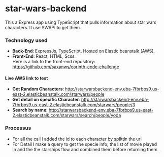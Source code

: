 # star-wars-backend
This a Express app using TypeScript that pulls information about star wars characters. It use SWAPI to get them.

### Technology used
- **Back-End**: ExpressJs, TypeScript, Hosted on Elastic beanstalk (AWS). 
- **Front-End**: React, HTML, Scss. 
<br /> Here is a link to the front-end repository: https://github.com/saxanws/corinth-code-challenge

#### Live AWS link to test
- **Get Random Characters**: http://starwarsbackend-env.eba-7fbrbps9.us-east-2.elasticbeanstalk.com/starwars/people
- **Get detail on specific Character**: http://starwarsbackend-env.eba-7fbrbps9.us-east-2.elasticbeanstalk.com/starwars/people/3
- **Search by name**: http://starwarsbackend-env.eba-7fbrbps9.us-east-2.elasticbeanstalk.com/starwars/search/people/yoda

### Processus
- For all the call i added the id to each character by splittin the url
- For Detail I make a query to get the specie info, the list of movie played in and the the starships flow and combined them before returning them.
